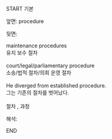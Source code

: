 START
기본

앞면:
procedure


뒷면:
<div>maintenance procedures </div><div>유지 보수 절차</div><div><br></div><div><div>court/legal/parliamentary procedure </div><div>소송/법적 절차/의회 운영 절차</div></div><div><br></div><div><div>He diverged from established procedure. </div><div><div>그는 기존의 절차를 벗어났다.</div></div></div><div><br></div><div>절차 , 과정</div>


해석:

END